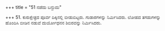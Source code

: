 +++
title = "51 ನಡೆದು ಬನ್ದುದು"

+++
51. ಕುರುಕ್ಷೇತ್ರದ ಪೂರ್ವ ದಿಕ್ಕಿನಲ್ಲಿ ಬೀಡುಬಿಟ್ಟರು. ಗುಡಾರಗಳನ್ನು ನಿರ್ಮಿಸಿದರು. ಲೋಹದ ತಗಡುಗಳನ್ನು ಹೊಂದಿಸಿ ಬೀಡಿನ ನಡುವೆ ದುರ್ಯೋಧನನ ಶಿಬಿರವನ್ನು ನಿರ್ಮಿಸಿದರು.